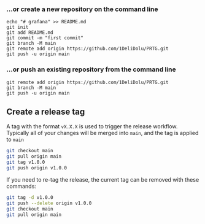 ### …or create a new repository on the command line

```
echo "# grafana" >> README.md
git init
git add README.md
git commit -m "first commit"
git branch -M main
git remote add origin https://github.com/1DeliDolu/PRTG.git
git push -u origin main
```

### …or push an existing repository from the command line

```
git remote add origin https://github.com/1DeliDolu/PRTG.git
git branch -M main
git push -u origin main
```


## Create a release tag

A tag with the format `vX.X.X` is used to trigger the release workflow. Typically all of your changes will be merged into `main`, and the tag is applied to `main`

```bash
git checkout main
git pull origin main
git tag v1.0.0
git push origin v1.0.0
```


If you need to re-tag the release, the current tag can be removed with these commands:

```bash
git tag -d v1.0.0
git push --delete origin v1.0.0
git checkout main
git pull origin main
```
